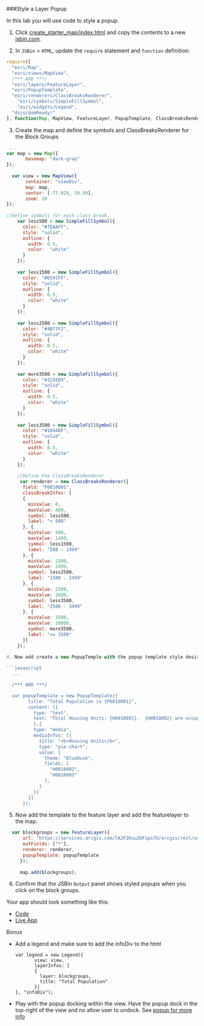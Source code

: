 ###Style a Layer Popup

In this lab you will use code to style a popup.

1. Click [create_starter_map/index.html](../create_starter_map/index.html) and copy the contents to a new [jsbin.com](http://jsbin.com).

2. In `JSBin` > `HTML`, update the `require` statement and `function` definition:

  ```javascript
  require([
    "esri/Map",
    "esri/views/MapView",
    /*** ADD ***/
    "esri/layers/FeatureLayer",
    "esri/PopupTemplate",
    "esri/renderers/ClassBreaksRenderer",
	  "esri/symbols/SimpleFillSymbol",
	  "esri/widgets/Legend",
    "dojo/domReady!"
  ], function(Map, MapView, FeatureLayer, PopupTemplate, ClassBreaksRenderer, SimpleFillSymbol, Legend) {
  ```
3. Create the map and define the symbols and ClassBreaksRenderer for the Block Groups
  ```javascript
   ...
  var map = new Map({
         basemap: "dark-gray"
  });
	  
	var view = new MapView({
         container: "viewDiv",
         map: map,
         center: [-77.029, 38.89],
         zoom: 10
  });
       
//Define symbols for each class break.
	  var less500 = new SimpleFillSymbol({
	    color: "#7EAAFF",
		style: "solid",
		outline: {
		  width: 0.5,
		  color:  "white"
		}
	  });
	  
	  var less1500 = new SimpleFillSymbol({
	    color: "#6591FF",
		style: "solid",
		outline: {
		  width: 0.5,
		  color:  "white"
		}
	  });
	  
	  var less2500 = new SimpleFillSymbol({
	    color: "#4B77F2",
		style: "solid",
		outline: {
		  width: 0.5,
		  color:  "white"
		}
	  });
	  
	  var more3500 = new SimpleFillSymbol({
	    color: "#325ED9",
		style: "solid",
		outline: {
		  width: 0.5,
		  color:  "white"
		}
	  });
	  
	  var less3500 = new SimpleFillSymbol({
	    color: "#1844BF",
		style: "solid",
		outline: {
		  width: 0.5,
		  color:  "white"
		}
	  });
	  
	  //Define the ClassBreaksRenderer
	   var renderer = new ClassBreaksRenderer({
        field: "P0010001",
        classBreakInfos: [
        {
          minValue: 0,
          maxValue: 499,
          symbol: less500,
          label: "< 500"
        }, {
          minValue: 500,
          maxValue: 1499,
          symbol: less1500,
          label: "500 - 1499"
        }, {
          minValue: 1500,
          maxValue: 2499,
          symbol: less2500,
          label: "1500 - 2499"
        }, {
          minValue: 2500,
          maxValue: 3499,
          symbol: less3500,
          label: "2500 - 3499"
        }, {
		  minValue: 3500,
          maxValue: 10000,
          symbol: more3500,
          label: "<= 3500"
        }]
      });
      
4. Now add create a new PopupTemple with the popup template style desired:

  ```javascript
    ...

    /*** ADD ***/

    var popupTemplate = new PopupTemplate({
		  title: "Total Population is {P0010001}",
		  content: [{ 
            type: "text",		  
			text: "Total Housing Units: {H0010001}.  {H0010002} are occupied and {H0010003} are vacant."
		  	},{
        	type: "media",
            mediaInfos: [{
              title: "<b>Housing Units</b>",
              type: "pie-chart",
              value: {
                theme: "BlueDusk",
                fields: [
                  "H0010002",
				  "H0010003"
                ],
              }
            }]
          }]
		});
  ```
5. Now add the template to the feature layer and add the featurelayer to the map.

  ```javascript
    var blockgroups = new FeatureLayer({
        url: "https://services.arcgis.com/lA2FZKuu26Fips7U/arcgis/rest/services/BlockGroupsDC/FeatureServer/0",
        outFields: ["*"],
		renderer: renderer,
        popupTemplate: popupTemplate
	   });
	  
	   map.add(blockgroups);
  ```

6. Confirm that the JSBin `Output` panel shows styled popups when you click on the block groups.

Your app should look something like this:
* [Code](index.html)
* [Live App](http://jofraley.github.io/Hacking_JavaScript/labs/jsapi/style_simple_popup/index.html)

Bonus
* Add a legend and make sure to add the infoDiv to the html
  ```
  var legend = new Legend({
         view: view,
         layerInfos: [
         {
           layer: blockgroups,
           title: "Total Population"
         }]
  }, "infoDiv");
* Play with the popup docking within the view.  Have the popup dock in the top-right of the view and no allow user to undock.  See [popup for more info](https://developers.arcgis.com/javascript/latest/api-reference/esri-widgets-Popup.html#dockOptions)
